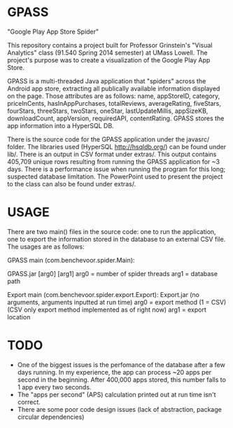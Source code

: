 GPASS
=====

"Google Play App Store Spider"

This repository contains a project built for Professor Grinstein's "Visual Analytics" class (91.540 Spring 2014 semester) at UMass Lowell. The project's purpose was to create a visualization of the Google Play App Store. 

GPASS is a multi-threaded Java application that "spiders" across the Android app store, extracting all publically available information displayed on the page. Those attributes are as follows: name, appStoreID, category, priceInCents, hasInAppPurchases, totalReviews, averageRating, fiveStars, fourStars, threeStars, twoStars, oneStar, lastUpdateMillis, appSizeKB, downloadCount, appVersion, requiredAPI, contentRating. GPASS stores the app information into a HyperSQL DB.

There is the source code for the GPASS application under the javasrc/ folder. 
The libraries used (HyperSQL http://hsqldb.org/) can be found under lib/. 
There is an output in CSV format under extras/. This output contains 405,709 unique rows resulting from running the GPASS application for ~3 days. There is a performance issue when running the program for this long; suspected database limitation.
The PowerPoint used to present the project to the class can also be found under extras/.



USAGE
=====

There are two main() files in the source code: one to run the application, one to export the information stored in the database to an external CSV file. The usages are as follows:

GPASS main (com.benchevoor.spider.Main): 

GPASS.jar [arg0] [arg1]
arg0 = number of spider threads
arg1 = database path


Export main (com.benchevoor.spider.export.Export):
Export.jar (no arguments, arguments inputted at run time)
arg0 = export method (1 = CSV) (CSV only export method implemented as of right now)
arg1 = export location



TODO
=====

 - One of the biggest issues is the perfomance of the database after a few days running. In my experience, the app can process ~20 apps per second in the beginning. After 400,000 apps stored, this number falls to 1 app every two seconds.
 - The "apps per second" (APS) calculation printed out at run time isn't correct.
 - There are some poor code design issues (lack of abstraction, package circular dependencies)
 
